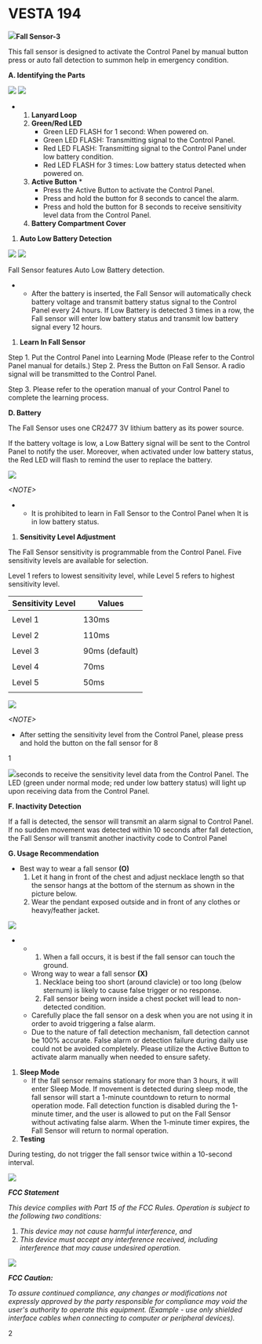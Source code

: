 # VESTA 194

![](<.gitbook/assets/0 (79).jpeg>)**Fall Sensor-3**

This fall sensor is designed to activate the Control Panel by manual button press or auto fall detection to summon help in emergency condition.

**A. Identifying the Parts**

![](<.gitbook/assets/1 (59).png>) ![](<.gitbook/assets/2 (64).jpeg>)

*
  1. **Lanyard Loop**
  2. **Green/Red LED**
     * Green LED FLASH for 1 second: When powered on.
     * Green LED FLASH: Transmitting signal to the Control Panel.
     * Red LED FLASH: Transmitting signal to the Control Panel under low battery condition.
     * Red LED FLASH for 3 times: Low battery status detected when powered on.
  3. **Active Button**
     *
       * Press the Active Button to activate the Control Panel.
       * Press and hold the button for 8 seconds to cancel the alarm.
       * Press and hold the button for 8 seconds to receive sensitivity level data from the Control Panel.
  4. **Battery Compartment Cover**

1. **Auto Low Battery Detection**

![](<.gitbook/assets/3 (57).jpeg>) ![](<.gitbook/assets/4 (64).png>)

Fall Sensor features Auto Low Battery detection.

*
  * After the battery is inserted, the Fall Sensor will automatically check battery voltage and transmit battery status signal to the Control Panel every 24 hours. If Low Battery is detected 3 times in a row, the Fall sensor will enter low battery status and transmit low battery signal every 12 hours.

1. **Learn In Fall Sensor**

Step 1. Put the Control Panel into Learning Mode (Please refer to the Control Panel manual for details.) Step 2. Press the Button on Fall Sensor. A radio signal will be transmitted to the Control Panel.

Step 3. Please refer to the operation manual of your Control Panel to complete the learning process.

**D. Battery**

The Fall Sensor uses one CR2477 3V lithium battery as its power source.

If the battery voltage is low, a Low Battery signal will be sent to the Control Panel to notify the user. Moreover, when activated under low battery status, the Red LED will flash to remind the user to replace the battery.

![](<.gitbook/assets/5 (66).png>)

_\<NOTE>_

*
  * It is prohibited to learn in Fall Sensor to the Control Panel when It is in low battery status.

1. **Sensitivity Level Adjustment**

The Fall Sensor sensitivity is programmable from the Control Panel. Five sensitivity levels are available for selection.

Level 1 refers to lowest sensitivity level, while Level 5 refers to highest sensitivity level.

| Sensitivity Level | Values         |
| ----------------- | -------------- |
|                   |                |
| Level 1           | 130ms          |
|                   |                |
| Level 2           | 110ms          |
|                   |                |
| Level 3           | 90ms (default) |
|                   |                |
| Level 4           | 70ms           |
|                   |                |
| Level 5           | 50ms           |
|                   |                |

![](<.gitbook/assets/6 (46).png>)

_\<NOTE>_

* After setting the sensitivity level from the Control Panel, please press and hold the button on the fall sensor for 8

1

![](<.gitbook/assets/7 (41).png>)seconds to receive the sensitivity level data from the Control Panel. The LED (green under normal mode; red under low battery status) will light up upon receiving data from the Control Panel.

**F. Inactivity Detection**

If a fall is detected, the sensor will transmit an alarm signal to Control Panel. If no sudden movement was detected within 10 seconds after fall detection, the Fall Sensor will transmit another inactivity code to Control Panel

**G. Usage Recommendation**

* Best way to wear a fall sensor **(O)**
  1. Let it hang in front of the chest and adjust necklace length so that the sensor hangs at the bottom of the sternum as shown in the picture below.
  2. Wear the pendant exposed outside and in front of any clothes or heavy/feather jacket.

![](<.gitbook/assets/8 (37).jpeg>)

*
  *
    1. When a fall occurs, it is best if the fall sensor can touch the ground.
  * Wrong way to wear a fall sensor **(X)**
    1. Necklace being too short (around clavicle) or too long (below sternum) is likely to cause false trigger or no response.
    2. Fall sensor being worn inside a chest pocket will lead to non-detected condition.
  * Carefully place the fall sensor on a desk when you are not using it in order to avoid triggering a false alarm.
  * Due to the nature of fall detection mechanism, fall detection cannot be 100% accurate. False alarm or detection failure during daily use could not be avoided completely. Please utilize the Active Button to activate alarm manually when needed to ensure safety.

1. **Sleep Mode**
   * If the fall sensor remains stationary for more than 3 hours, it will enter Sleep Mode. If movement is detected during sleep mode, the fall sensor will start a 1-minute countdown to return to normal operation mode. Fall detection function is disabled during the 1-minute timer, and the user is allowed to put on the Fall Sensor without activating false alarm. When the 1-minute timer expires, the Fall Sensor will return to normal operation.
2. **Testing**

During testing, do not trigger the fall sensor twice within a 10-second interval.

![](<.gitbook/assets/9 (38).png>)

_**FCC Statement**_

_This device complies with Part 15 of the FCC Rules. Operation is subject to the following two conditions:_

1. _This device may not cause harmful interference, and_
2. _This device must accept any interference received, including interference that may cause undesired operation._

![](<.gitbook/assets/10 (21).jpeg>)

_**FCC Caution:**_

_To assure continued compliance, any changes or modifications not expressly approved by the party responsible for compliance may void the user's authority to operate this equipment. (Example - use only shielded interface cables when connecting to computer or peripheral devices)._

2
